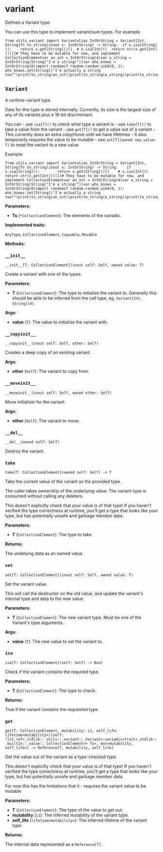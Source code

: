 # variant

Defines a Variant type.

You can use this type to implement variant/sum types. For example:

```
from utils.variant import Variantalias IntOrString = Variant[Int, String]fn to_string(inout x: IntOrString) -> String:  if x.isa[String]():    return x.get[String]()[]  # x.isa[Int]()  return str(x.get[Int]())[]# They have to be mutable for now, and implement CollectionElementvar an_int = IntOrString(4)var a_string = IntOrString(String("I'm a string!"))var who_knows = IntOrString(0)import randomif random.random_ui64(0, 1):    who_knows.set[String]("I'm actually a string too!")print(to_string(an_int))print(to_string(a_string))print(to_string(who_knows))
```

## `Variant`

A runtime-variant type.

Data for this type is stored internally. Currently, its size is the largest size of any of its variants plus a 16-bit discriminant.

You can - use `isa[T]()` to check what type a variant is - use `take[T]()` to take a value from the variant - use `get[T]()` to get a value out of a variant - This currently does an extra copy/move until we have lifetimes - It also temporarily requires the value to be mutable - use `set[T](owned new_value: T)` to reset the variant to a new value

Example:

```
from utils.variant import Variantalias IntOrString = Variant[Int, String]fn to_string(inout x: IntOrString) -> String:    if x.isa[String]():        return x.get[String]()[]    # x.isa[Int]()    return str(x.get[Int]()[])# They have to be mutable for now, and implement CollectionElementvar an_int = IntOrString(4)var a_string = IntOrString(String("I'm a string!"))var who_knows = IntOrString(0)import randomif random.random_ui64(0, 1):    who_knows.set[String]("I'm actually a string too!")print(to_string(an_int))print(to_string(a_string))print(to_string(who_knows))
```

**Parameters:**

- ​**Ts** (`*CollectionElement`): The elements of the variadic.

**Implemented traits:**

`AnyType`, `CollectionElement`, `Copyable`, `Movable`

**Methods:**

### `__init__`

`__init__[T: CollectionElement](inout self: Self, owned value: T)`

Create a variant with one of the types.

**Parameters:**

- ​**T** (`CollectionElement`): The type to initialize the variant to. Generally this should be able to be inferred from the call type, eg. `Variant[Int, String](4)`.

**Args:**

- ​**value** (`T`): The value to initialize the variant with.

### `__copyinit__`

`__copyinit__(inout self: Self, other: Self)`

Creates a deep copy of an existing variant.

**Args:**

- ​**other** (`Self`): The variant to copy from.

### `__moveinit__`

`__moveinit__(inout self: Self, owned other: Self)`

Move initializer for the variant.

**Args:**

- ​**other** (`Self`): The variant to move.

### `__del__`

`__del__(owned self: Self)`

Destroy the variant.

### `take`

`take[T: CollectionElement](owned self: Self) -> T`

Take the current value of the variant as the provided type.

The caller takes ownership of the underlying value. The variant type is consumed without calling any deleters.

This doesn't explicitly check that your value is of that type! If you haven't verified the type correctness at runtime, you'll get a type that _looks_ like your type, but has potentially unsafe and garbage member data.

**Parameters:**

- ​**T** (`CollectionElement`): The type to take.

**Returns:**

The undelying data as an owned value.

### `set`

`set[T: CollectionElement](inout self: Self, owned value: T)`

Set the variant value.

This will call the destructor on the old value, and update the variant's internal type and data to the new value.

**Parameters:**

- ​**T** (`CollectionElement`): The new variant type. Must be one of the Variant's type arguments.

**Args:**

- ​**value** (`T`): The new value to set the variant to.

### `isa`

`isa[T: CollectionElement](self: Self) -> Bool`

Check if the variant contains the required type.

**Parameters:**

- ​**T** (`CollectionElement`): The type to check.

**Returns:**

True if the variant contains the requested type.

### `get`

`get[T: CollectionElement, mutability: i1, self_life: lifetime<mutability>](self: !lit.ref<_stdlib::_utils::_variant::_Variant<:variadic<trait<_stdlib::_builtin::_value::_CollectionElement>> Ts>, mut=mutability, self_life>) -> Reference[T, mutability, self_life]`

Get the value out of the variant as a type-checked type.

This doesn't explicitly check that your value is of that type! If you haven't verified the type correctness at runtime, you'll get a type that _looks_ like your type, but has potentially unsafe and garbage member data.

For now this has the limitations that it - requires the variant value to be mutable

**Parameters:**

- ​**T** (`CollectionElement`): The type of the value to get out.
- ​**mutability** (`i1`): The inferred mutability of the variant type.
- ​**self\_life** (`lifetime<mutability>`): The inferred lifetime of the variant type.

**Returns:**

The internal data represented as a `Reference[T]`.